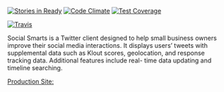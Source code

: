 [![Stories in Ready](https://badge.waffle.io/lukeaiken/social_smarts.png?label=ready&title=Ready)](https://waffle.io/lukeaiken/social_smarts)
[![Code Climate](https://codeclimate.com/github/lukeaiken/social_smarts/badges/gpa.svg)](https://codeclimate.com/github/lukeaiken/social_smarts)
[![Test Coverage](https://codeclimate.com/github/lukeaiken/social_smarts/badges/coverage.svg)](https://codeclimate.com/github/lukeaiken/social_smarts)

[![Travis](https://travis-ci.org/lukeaiken/social_smarts.svg?branch=master)](https://travis-ci.org/lukeaiken/social_smarts)


Social Smarts is a Twitter client designed to help small business owners improve their social media interactions. It displays users’ tweets with supplemental data such as Klout scores, geolocation, and response tracking data. Additional features include real- time data updating and timeline searching. 

[Production Site:](http://104.236.107.10/)

